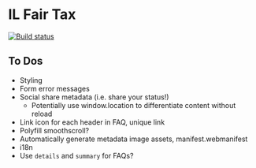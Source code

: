 # IL Fair Tax

[![Build status](https://github.com/pjsier/il-fair-tax/workflows/CICD/badge.svg)](https://github.com/pjsier/il-fair-tax/actions?query=workflow%3ACICD)

## To Dos

- Styling
- Form error messages
- Social share metadata (i.e. share your status!)
  - Potentially use window.location to differentiate content without reload
- Link icon for each header in FAQ, unique link
- Polyfill smoothscroll?
- Automatically generate metadata image assets, manifest.webmanifest
- i18n
- Use `details` and `summary` for FAQs?

